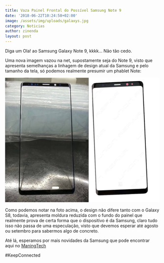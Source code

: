 ```yaml
---
title: Vaza Painel Frontal do Possível Samsung Note 9
date: '2018-06-22T10:24:58+02:00'
image: /assets/img/uploads/galaxys.jpg
category: Noticias
author: zinenda
layout: post
---
```

Diga um Ola! ao Samsung Galaxy Note 9, kkkk... Não tão cedo.

Uma nova imagem vazou na net, supostamente seja do Note 9, visto que apresenta semelhanças a linhagem de design atual da Samsung e pelo tamanho da tela, só podemos realmente presumir um phablet Note:

![Suposte painel frontal do Note 9](/assets/img/uploads/note-9.jpg)



Como podemos notar na foto acima, o design não difere tanto com o Galaxy S8, todavia, apresenta moldura reduzida com o fundo do painel que realmente prova de certa forma que o dispositivo é da Samsung, claro tudo isso não passa de uma especulação, visto que devemos esperar até agosto ou setembro para sabermos algo de concreto.

Até lá, esperamos por mais novidades da Samsung que pode encontrar aqui no [ManingTech](/)

\#KeepConnected
